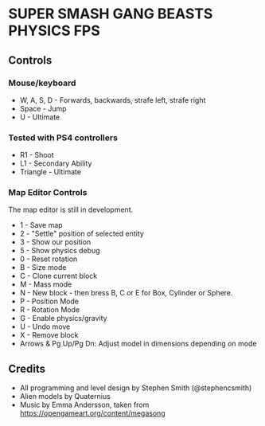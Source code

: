# SUPER SMASH GANG BEASTS PHYSICS FPS

## Controls

### Mouse/keyboard
* W, A, S, D - Forwards, backwards, strafe left, strafe right
* Space - Jump
* U - Ultimate


### Tested with PS4 controllers
* R1 - Shoot
* L1 - Secondary Ability
* Triangle - Ultimate


### Map Editor Controls
The map editor is still in development.

* 1 - Save map
* 2 - "Settle" position of selected entity
* 3 - Show our position
* 5 - Show physics debug
* 0 - Reset rotation
* B - Size mode
* C - Clone current block
* M - Mass mode
* N - New block - then bress B, C or E for Box, Cylinder or Sphere.
* P - Position Mode
* R - Rotation Mode
* G - Enable physics/gravity
* U - Undo move
* X - Remove block
* Arrows & Pg Up/Pg Dn: Adjust model in dimensions depending on mode


## Credits
* All programming and level design by Stephen Smith (@stephencsmith)
* Alien models by Quaternius
* Music by Emma Andersson, taken from https://opengameart.org/content/megasong
